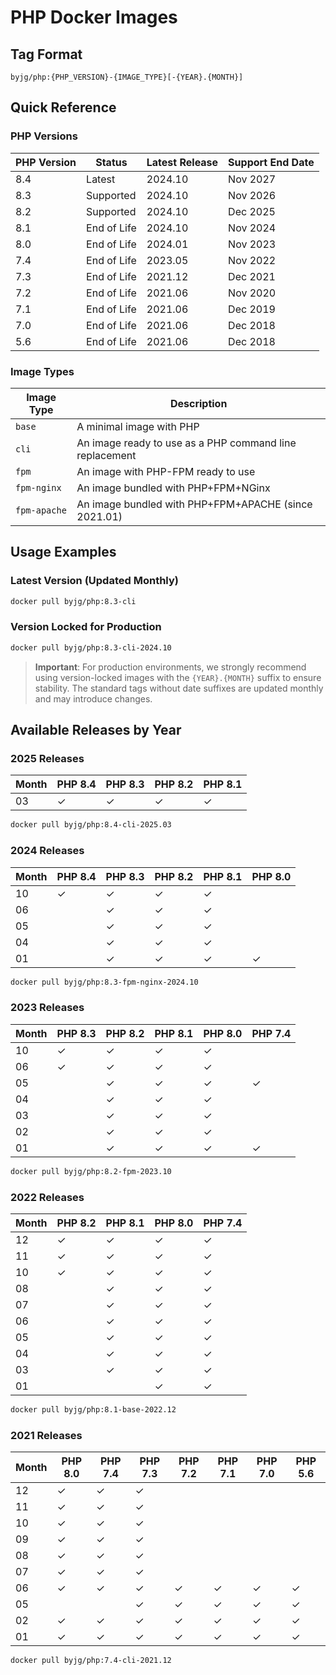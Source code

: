 # PHP Docker Images

## Tag Format

```text
byjg/php:{PHP_VERSION}-{IMAGE_TYPE}[-{YEAR}.{MONTH}]
```

## Quick Reference

### PHP Versions

| PHP Version | Status      | Latest Release | Support End Date |
|-------------|-------------|----------------|------------------|
| 8.4         | Latest      | 2024.10        | Nov 2027         |
| 8.3         | Supported   | 2024.10        | Nov 2026         |
| 8.2         | Supported   | 2024.10        | Dec 2025         |
| 8.1         | End of Life | 2024.10        | Nov 2024         |
| 8.0         | End of Life | 2024.01        | Nov 2023         |
| 7.4         | End of Life | 2023.05        | Nov 2022         |
| 7.3         | End of Life | 2021.12        | Dec 2021         |
| 7.2         | End of Life | 2021.06        | Nov 2020         |
| 7.1         | End of Life | 2021.06        | Dec 2019         |
| 7.0         | End of Life | 2021.06        | Dec 2018         |
| 5.6         | End of Life | 2021.06        | Dec 2018         |

### Image Types

| Image Type   | Description                                             |
|--------------|---------------------------------------------------------|
| `base`       | A minimal image with PHP                                |
| `cli`        | An image ready to use as a PHP command line replacement |
| `fpm`        | An image with PHP-FPM ready to use                      |
| `fpm-nginx`  | An image bundled with PHP+FPM+NGinx                     |
| `fpm-apache` | An image bundled with PHP+FPM+APACHE (since 2021.01)    |

## Usage Examples

### Latest Version (Updated Monthly)
```bash
docker pull byjg/php:8.3-cli
```

### Version Locked for Production
```bash
docker pull byjg/php:8.3-cli-2024.10
```

> **Important**: For production environments, we strongly recommend using version-locked images with the `{YEAR}.{MONTH}` suffix to ensure stability. The standard tags without date suffixes are updated monthly and may introduce changes.

## Available Releases by Year

### 2025 Releases

| Month | PHP 8.4 | PHP 8.3 | PHP 8.2 | PHP 8.1 |
|-------|---------|---------|---------|---------|
| 03    | ✓       | ✓       | ✓       | ✓       |

```bash
docker pull byjg/php:8.4-cli-2025.03
```

### 2024 Releases

| Month | PHP 8.4 | PHP 8.3 | PHP 8.2 | PHP 8.1 | PHP 8.0 |
|-------|---------|---------|---------|---------|---------|
| 10    | ✓       | ✓       | ✓       | ✓       |         |
| 06    |         | ✓       | ✓       | ✓       |         |
| 05    |         | ✓       | ✓       | ✓       |         |
| 04    |         | ✓       | ✓       | ✓       |         |
| 01    |         | ✓       | ✓       | ✓       | ✓       |

```bash
docker pull byjg/php:8.3-fpm-nginx-2024.10
```

### 2023 Releases

| Month | PHP 8.3 | PHP 8.2 | PHP 8.1 | PHP 8.0 | PHP 7.4 |
|-------|---------|---------|---------|---------|---------|
| 10    | ✓       | ✓       | ✓       | ✓       |         |
| 06    | ✓       | ✓       | ✓       | ✓       |         |
| 05    |         | ✓       | ✓       | ✓       | ✓       |
| 04    |         | ✓       | ✓       | ✓       |         |
| 03    |         | ✓       | ✓       | ✓       |         |
| 02    |         | ✓       | ✓       | ✓       |         |
| 01    |         | ✓       | ✓       | ✓       | ✓       |

```bash
docker pull byjg/php:8.2-fpm-2023.10
```

### 2022 Releases

| Month | PHP 8.2 | PHP 8.1 | PHP 8.0 | PHP 7.4 |
|-------|---------|---------|---------|---------|
| 12    | ✓       | ✓       | ✓       | ✓       |
| 11    | ✓       | ✓       | ✓       | ✓       |
| 10    | ✓       | ✓       | ✓       | ✓       |
| 08    |         | ✓       | ✓       | ✓       |
| 07    |         | ✓       | ✓       | ✓       |
| 06    |         | ✓       | ✓       | ✓       |
| 05    |         | ✓       | ✓       | ✓       |
| 04    |         | ✓       | ✓       | ✓       |
| 03    |         | ✓       | ✓       | ✓       |
| 01    |         |         | ✓       | ✓       |

```bash
docker pull byjg/php:8.1-base-2022.12
```

### 2021 Releases

| Month | PHP 8.0 | PHP 7.4 | PHP 7.3 | PHP 7.2 | PHP 7.1 | PHP 7.0 | PHP 5.6 |
|-------|---------|---------|---------|---------|---------|---------|---------|
| 12    | ✓       | ✓       | ✓       |         |         |         |         |
| 11    | ✓       | ✓       | ✓       |         |         |         |         |
| 10    | ✓       | ✓       | ✓       |         |         |         |         |
| 09    | ✓       | ✓       | ✓       |         |         |         |         |
| 08    | ✓       | ✓       | ✓       |         |         |         |         |
| 07    | ✓       | ✓       | ✓       |         |         |         |         |
| 06    | ✓       | ✓       | ✓       | ✓       | ✓       | ✓       | ✓       |
| 05    |         |         | ✓       | ✓       | ✓       | ✓       | ✓       |
| 02    | ✓       | ✓       | ✓       | ✓       | ✓       | ✓       | ✓       |
| 01    | ✓       | ✓       | ✓       | ✓       | ✓       | ✓       | ✓       |

```bash
docker pull byjg/php:7.4-cli-2021.12
```


